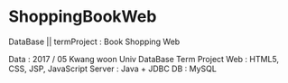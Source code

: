 # ShoppingBookWeb
DataBase  || termProject : Book Shopping Web

Data : 2017 / 05
Kwang woon Univ DataBase Term Project
Web : HTML5, CSS, JSP, JavaScript
Server : Java + JDBC
DB : MySQL


